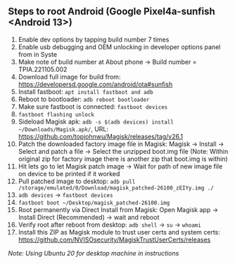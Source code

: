 
## Steps to root Android (Google Pixel4a-sunfish <Android 13>)


1. Enable dev options by tapping build number 7 times
2. Enable usb debugging and OEM unlocking in developer options panel from in Syste
3. Make note of build number at About phone -> Build number = TPIA.221105.002
4. Download full image for build from: https://developersd.google.com/android/ota#sunfish
5. Install fastboot: `apt install fastboot and adb`
6. Reboot to bootloader: `adb reboot bootloader`
7. Make sure fastboot is connected: `fastboot devices`
8. `fastboot flashing unlock`
9. Sideload Magisk apk: `adb -s $(adb devices) install ~/Downloads/Magisk.apk/`, URL: https://github.com/topjohnwu/Magisk/releases/tag/v26.1
10. Patch the downloaded factory image file in Magisk: Magisk -> Install -> Select and patch a file -> Select the unzipped boot.img file (Note: Within original zip for factory image there is another zip that boot.img is within) 
11. Hit lets go to let Magisk patch image -> Wait for path of new image file on device to be printed if it worked
12. Pull patched image to desktop: `adb pull /storage/emulated/0/Download/magisk_patched-26100_zEIYy.img ./`
13. `adb devices` -> `fastboot devices`
14. `fastboot boot ~/Desktop/magisk_patched-26100.img`
15. Root permanently via Direct Install from Magisk: Open Magisk app -> Install Direct (Recommended) -> wait and reboot
16. Verify root after reboot from desktop: `adb shell` -> `su` -> `whoami`
17. Install this ZIP as Magisk module to trust user certs and system certs: https://github.com/NVISOsecurity/MagiskTrustUserCerts/releases






*Note: Using Ubuntu 20 for desktop machine in instructions*







